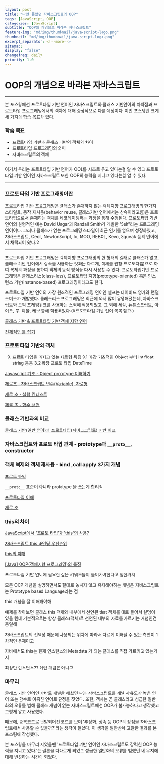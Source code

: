 ```yaml
---
layout: post
title: "나만 몰랐던 자바스크립트의 OOP"
tags: [JavaScript, OOP]
categories: [JavaScript]
subtitle: "OOP의 개념으로 바라본 자바스크립트"
feature-img: "md/img/thumbnail/java-script-logo.png"
thumbnail: "md/img/thumbnail/java-script-logo.png"
excerpt_separator: <!--more-->
sitemap:
display: "false"
changefreq: daily
priority: 1.0
---
```


<!--more-->

# OOP의 개념으로 바라본 자바스크립트

---

 본 포스팅에선 프로토타입 기반 언어인 자바스크립트와 클래스 기반언어의 차이점과 프로토타입 프로그래밍에서의 객체에 대해 중심적으로 다룰 예정이다. 이번 포스팅엔 크게 세 가지의 학습 목표가 있다.

### 학습 목표

- 프로토타입 기반과 클래스 기반의 객체의 차이
- 프로토타입 프로그래밍의 의미
- 자바스크립트의 객체

---

 여기서 우리는 프로토타입 기반 언어가 OOL를 시초로 두고 있다는걸 알 수 있고 프로토타입 기반 언어인 자바스크립트 또한 OOP의 능력을 지니고 있다는걸 알 수 있다.

---

### 프로토 타입 기반 프로그래밍이란

프로토타입 기반 프로그래밍은 클래스가 존재하지 않는 객체지향 프로그래밍의 한가지 스타일로, 동작 재사용(behavior reuse, 클래스기반 언어에서는 상속이라고함)은 프로토타입으로서 존재하는 객체를 데코레이팅하는 과정을 통해 수행된다.
프로토타입 기반 언어의 원형적인 예는 David Ungar과 Randall Smith가 개발한 'Self'라는 프로그래밍 언어이다. 그러나 클래스가 없는 프로그래밍 스타일이 최근 인기를 얻으며 성장하였고, 자바스크립트, Cecil, NewtonScript, Io, MOO, REBOL, Kevo, Squeak 등의 언어에서 채택되어 왔다.2

---

프로토타입 기반 프로그래밍은 객체지향 프로그래밍의 한 형태의 갈래로 클래스가 없고, 클래스 기반 언어에서 상속을 사용하는 것과는 다르게, 객체를 원형(프로토타입)으로 하여 복제의 과정을 통하여 객체의 동작 방식을 다시 사용할 수 있다. 프로토타입기반 프로그래밍은 클래스리스(class-less), 프로토타입 지향(prototype-oriented) 혹은 인스턴스 기반(instance-based) 프로그래밍이라고도 한다.

프로토타입 기반 언어의 가장 원조격인 프로그래밍 언어인 셀프는 데이비드 엉거와 랜덜 스미스가 개발했다. 클래스리스 프로그래밍은 최근에 와서 많이 유명해졌는데, 자바스크립트와 모픽 프레임워크를 사용하는 스퀵에 적용되었고, 그 외에 세실, 뉴튼스크립트, 아이오, 무, 리볼, 케보 등에 적용되었다.(#프로토타입 기반 언어 목록 참고.)





 [클래스 기반 & 프로토타입 기반 객체 지향 언어](http://skyul.tistory.com/84)

[전체적인 틀 잡기 ](https://developer.mozilla.org/ko/docs/Web/JavaScript/Introduction_to_Object-Oriented_JavaScript)


### 프로토 타입 기반의 객체



3. 프로토 타입을 가지고 있는 자료형 특징
 3.1 가장 기초적인 Object 부터 int float string 등등
 3.2 확장 프로토 타입 DateTime

[Javascript 기초 - Object prototype 이해하기](http://insanehong.kr/post/javascript-prototype/)

[제로초 - 자바스크립트 변수(Variable), 자료형](https://www.zerocho.com/category/JavaScript/post/57271d6e5aec14515b949b4b)

[제로 초 - 실행 컨테스트](https://www.zerocho.com/category/JavaScript/post/5741d96d094da4986bc950a0)

[제로 초 - 함수 선언](https://www.zerocho.com/category/JavaScript/post/572dcbbd2115c895b0f248fd)

### 클래스 기반과의 비교

[클래스 기반(일반 언어)과 프로토타입(자바스크립트) 기반 비교](http://webclub.tistory.com/162)


### 자바스크립트와  프로토 타입 관계 -  prototype과 `__proto__`, constructor

### 객체 복제와 객체 재사용 - bind ,call apply 3가지 개념


[프로토 타입](https://poiemaweb.com/js-prototype)

`__proto__`  표준이 아니라 prototype 을 쓰는게 합리적

[프로토타입 이해](http://www.nextree.co.kr/p7323/)

[제로 초](https://www.zerocho.com/category/JavaScript/post/573c2acf91575c17008ad2fc)

### this의 차이

[JavaScript에서 '프로토 타입'과 'this'의 사용?](https://code.i-harness.com/ko-kr/q/4be560)

[자바스크립트 this 바인딩 우선순위](http://blog.jeonghwan.net/2017/10/22/js-context-binding.html)

[this의 이해](http://webframeworks.kr/tutorials/translate/explanation-of-this-in-javascript-1/)

[[Java] OOP(객체지향 프로그래밍)의 특징](https://gmlwjd9405.github.io/2018/07/05/oop-features.html)

프로토타입 기반 언어에 필요한 깊은 키워드들이 들어가야한다고 말한거지

모든 OOP 개념을 설명하면서도 절대로 놓치지 않고 유지해야하는 개념은 자바스크립트는 Prototype based Language라는 점


this 개념을 잘 이해해야해

예제를 찾아보면 클래스 this 객체와 내부에서 선언된 that 객체를 예로 들어서 설명이 있을 텐데  기본적으로는 항상 클래스(객체)로 선언된 내부의 자료를 가르키는 개념인건 동일해

자바스크립트의 전역성 때문에 사용되는 위치에 따라서 다르게 이해될 수 있는 측면이 1차적인 문제이고

자바에서도 this는 현재 인스턴스의 Metadata 가 되는 클래스를 직접 가르키고 있는거지

최상단 인스턴스?? 이런 개념은 아니고

### 마무리

 클래스 기반 언어인 자바로 개발을 해왔던 나는 자바스크립트를 개발 자유도가 높은 언어 또는 함수로 이뤄진 언어로 단정을 짓었다. 또한,  객체는 곧 클래스라고 성급한 일반화의 오류를 범해 클래스 개념이 없는 자바스크립트에선 OOP가 불가능하다고 생각했고 그렇게 알고 사용했다.

때문에, 중복코드로 난발되어진 코드를 보며  '추상화, 상속 등 OOP의 장점을 자바스크립트에서 사용할 순 없을까?'라는 생각이 들었다. 이 생각을 발판삼아 고찰한 결과를 본 포스팅에 작성했다.

본 포스팅을 마무리 지었을땐 '프로토타입 기반 언어인 자바스크립트도 강력한 OOP 능력을 지니고 있다.'는 결론을 다다르게 되었고 성급한 일반화의 오류를 범했던 내 무지에 대해 반성하는 시간이 되었다.
